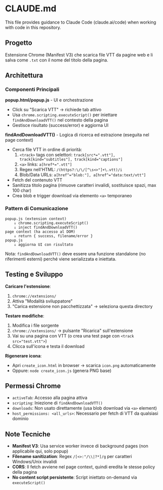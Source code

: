 # CLAUDE.md

This file provides guidance to Claude Code (claude.ai/code) when working with code in this repository.

## Progetto

Estensione Chrome (Manifest V3) che scarica file VTT da pagine web e li salva come `.txt` con il nome del titolo della pagina.

## Architettura

### Componenti Principali

**popup.html/popup.js** - UI e orchestrazione
- Click su "Scarica VTT" → richiede tab attivo
- Usa `chrome.scripting.executeScript()` per iniettare `findAndDownloadVTT()` nel contesto della pagina
- Gestisce risultato (success/error) e aggiorna UI

**findAndDownloadVTT()** - Logica di ricerca ed estrazione (eseguita nel page context)
- Cerca file VTT in ordine di priorità:
  1. `<track>` tags con selettori: `track[src*=".vtt"], track[kind="subtitles"], track[kind="captions"]`
  2. `<a>` links: `a[href*=".vtt"]`
  3. Regex nell'HTML: `/(https?:\/\/[^\s<>"]+\.vtt)/i`
  4. Blob/Data URLs: `a[href^="blob:"], a[href^="data:text/vtt"]`
- Fetch del contenuto VTT
- Sanitizza titolo pagina (rimuove caratteri invalidi, sostituisce spazi, max 100 char)
- Crea blob e trigger download via elemento `<a>` temporaneo

### Pattern di Comunicazione

```
popup.js (extension context)
    ↓ chrome.scripting.executeScript()
    ↓ inject findAndDownloadVTT()
page context (ha accesso al DOM)
    ↓ return { success, filename/error }
popup.js
    ↓ aggiorna UI con risultato
```

Nota: `findAndDownloadVTT()` deve essere una funzione standalone (no riferimenti esterni) perché viene serializzata e iniettata.

## Testing e Sviluppo

**Caricare l'estensione**:
1. `chrome://extensions/`
2. Attiva "Modalità sviluppatore"
3. "Carica estensione non pacchettizzata" → seleziona questa directory

**Testare modifiche**:
1. Modifica i file sorgente
2. `chrome://extensions/` → pulsante "Ricarica" sull'estensione
3. Vai su una pagina con VTT (o crea una test page con `<track src="test.vtt">`)
4. Clicca sull'icona e testa il download

**Rigenerare icona**:
- Apri `create_icon.html` in browser → scarica `icon.png` automaticamente
- Oppure: `node create_icon.js` (genera PNG base)

## Permessi Chrome

- `activeTab`: Accesso alla pagina attiva
- `scripting`: Iniezione di `findAndDownloadVTT()`
- `downloads`: Non usato direttamente (usa blob download via `<a>` element)
- `host_permissions: <all_urls>`: Necessario per fetch di VTT da qualsiasi dominio

## Note Tecniche

- **Manifest V3**: Usa service worker invece di background pages (non applicabile qui, solo popup)
- **Filename sanitization**: Regex `/[<>:"/\\|?*]/g` per caratteri Windows/Unix invalidi
- **CORS**: Il fetch avviene nel page context, quindi eredita le stesse policy della pagina
- **No content script persistente**: Script iniettato on-demand via `executeScript()`
